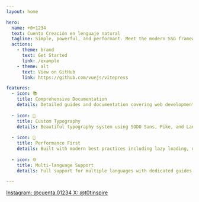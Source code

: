 ```yaml
---
layout: home

hero:
  name: +0+1234
  text: Cuento Creación en lenguaje natural
  tagline: Simple, powerful, and performant. Meet the modern SSG framework you've always wanted.
  actions:
    - theme: brand
      text: Get Started
      link: /example
    - theme: alt
      text: View on GitHub
      link: https://github.com/vuejs/vitepress

features:
  - icon: 📚
    title: Comprehensive Documentation
    details: Detailed guides and documentation covering web development best practices, from image optimization to performance tuning.
    
  - icon: 🎨
    title: Custom Typography
    details: Beautiful typography system using SODO Sans, Pike, and Lander Tall fonts, optimized for readability and performance.
    
  - icon: 🚀
    title: Performance First
    details: Built with modern best practices including lazy loading, optimized assets, and automatic dark mode support.
    
  - icon: 🌐
    title: Multi-language Support
    details: Full support for multiple languages with dedicated guides in both English and Spanish.

---
```


<div class="social-footer">
  <div class="social-links">
    <a href="https://instagram.com/cuenta.01234" target="_blank" rel="noopener noreferrer" class="social-link">
      Instagram: @cuenta.01234
    </a>
    <a href="https://x.com/t0tinspire" target="_blank" rel="noopener noreferrer" class="social-link">
      X: @t0tinspire
    </a>
  </div>
</div>